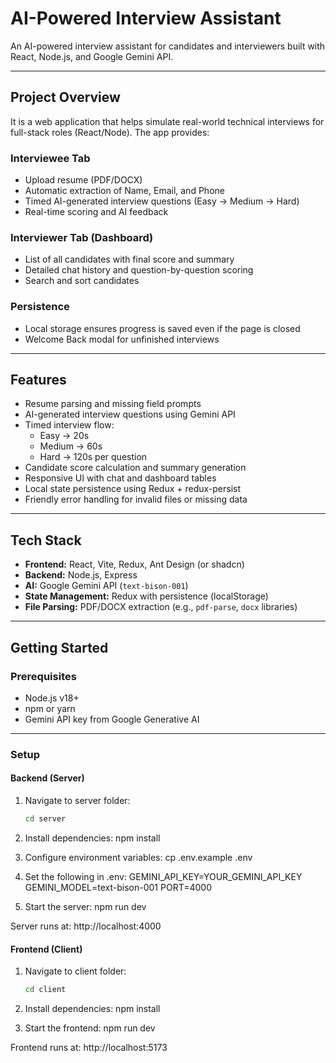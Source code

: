# AI-Powered Interview Assistant

An AI-powered interview assistant for candidates and interviewers built with React, Node.js, and Google Gemini API.

---

## Project Overview

It is a web application that helps simulate real-world technical interviews for full-stack roles (React/Node). The app provides:

### Interviewee Tab
- Upload resume (PDF/DOCX)
- Automatic extraction of Name, Email, and Phone
- Timed AI-generated interview questions (Easy → Medium → Hard)
- Real-time scoring and AI feedback

### Interviewer Tab (Dashboard)
- List of all candidates with final score and summary
- Detailed chat history and question-by-question scoring
- Search and sort candidates

### Persistence
- Local storage ensures progress is saved even if the page is closed
- Welcome Back modal for unfinished interviews

---

## Features
- Resume parsing and missing field prompts
- AI-generated interview questions using Gemini API
- Timed interview flow:
  - Easy → 20s  
  - Medium → 60s  
  - Hard → 120s per question
- Candidate score calculation and summary generation
- Responsive UI with chat and dashboard tables
- Local state persistence using Redux + redux-persist
- Friendly error handling for invalid files or missing data

---

## Tech Stack
- **Frontend:** React, Vite, Redux, Ant Design (or shadcn)  
- **Backend:** Node.js, Express  
- **AI:** Google Gemini API (`text-bison-001`)  
- **State Management:** Redux with persistence (localStorage)  
- **File Parsing:** PDF/DOCX extraction (e.g., `pdf-parse`, `docx` libraries)

---

## Getting Started

### Prerequisites
- Node.js v18+
- npm or yarn
- Gemini API key from Google Generative AI

---

### Setup

#### Backend (Server)
1. Navigate to server folder:
   ```bash
   cd server

2. Install dependencies:
npm install

3. Configure environment variables:
cp .env.example .env

4. Set the following in .env:
GEMINI_API_KEY=YOUR_GEMINI_API_KEY
GEMINI_MODEL=text-bison-001
PORT=4000

6. Start the server:
npm run dev

Server runs at: http://localhost:4000

#### Frontend (Client)
1. Navigate to client folder:
   ```bash
   cd client

2. Install dependencies:
npm install

3. Start the frontend:
npm run dev

Frontend runs at: http://localhost:5173
